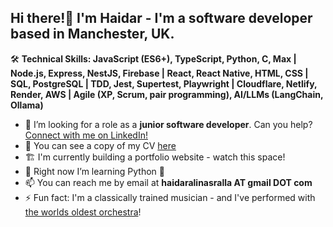 ## Hi there!👋 I'm Haidar - I'm a software developer based in Manchester, UK.

🛠️ **Technical Skills: JavaScript (ES6+), TypeScript, Python, C, Max | Node.js, Express, NestJS, Firebase | React, React Native, HTML, CSS | SQL, PostgreSQL | TDD, Jest, Supertest, Playwright | Cloudflare, Netlify, Render, AWS | Agile (XP, Scrum, pair programming), AI/LLMs (LangChain, Ollama)**

- 🔭 I’m looking for a role as a **junior software developer**. Can you help? [Connect with me on LinkedIn!](https://www.linkedin.com/in/haidarnasralla/)
- 📜 You can see a copy of my CV [here](https://drive.google.com/file/d/11cpukNMX5uFpkVCFuStzAJyTFS30TK49/view?usp=drive_link)  
- 🏗️ I'm currently building a portfolio website - watch this space!
- 🌱 Right now I’m learning Python 🐍 
- 📫 You can reach me by email at **haidaralinasralla AT gmail DOT com**
- ⚡ Fun fact: I'm a classically trained musician - and I've performed with [the worlds oldest orchestra](https://www.operan.se/en/about-the-opera/royal-swedish-orchestra/)!

